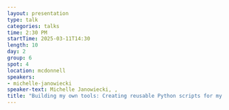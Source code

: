 ```yaml
---
layout: presentation
type: talk
categories: talks
time: 2:30 PM
startTime: 2025-03-11T14:30 
length: 10
day: 2
group: 6
spot: 4
location: mcdonnell
speakers:
- michelle-janowiecki
speaker-text: Michelle Janowiecki, , 
title: "Building my own tools: Creating reusable Python scripts for my most common spreadsheet tasks"
---
```



